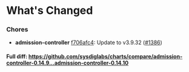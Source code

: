 # What's Changed

### Chores
- **admission-controller** [f706afc4](https://github.com/sysdiglabs/charts/commit/f706afc47a69d3471845ca2edfecf455a1452696): Update to v3.9.32 ([#1386](https://github.com/sysdiglabs/charts/issues/1386))
#### Full diff: https://github.com/sysdiglabs/charts/compare/admission-controller-0.14.9...admission-controller-0.14.10
